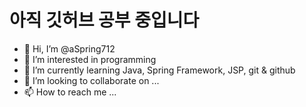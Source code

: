 # 아직 깃허브 공부 중입니다

- 👋 Hi, I’m @aSpring712
- 👀 I’m interested in programming
- 🌱 I’m currently learning Java, Spring Framework, JSP, git & github
- 💞️ I’m looking to collaborate on ...
- 📫 How to reach me ...

<!---
aSpring712/aSpring712 is a ✨ special ✨ repository because its `README.md` (this file) appears on your GitHub profile.
You can click the Preview link to take a look at your changes.
--->
